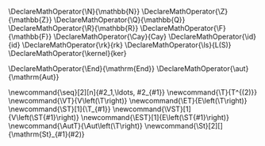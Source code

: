 \DeclareMathOperator{\N}{\mathbb{N}}
\DeclareMathOperator{\Z}{\mathbb{Z}}
\DeclareMathOperator{\Q}{\mathbb{Q}}
\DeclareMathOperator{\R}{\mathbb{R}}
\DeclareMathOperator{\F}{\mathbb{F}}
\DeclareMathOperator{\Cay}{Cay}
\DeclareMathOperator{\id}{id}
\DeclareMathOperator{\rk}{rk}
\DeclareMathOperator{\ls}{L(S)}
\DeclareMathOperator{\kernel}{ker}


\DeclareMathOperator{\End}{\mathrm{End}}
\DeclareMathOperator{\aut}{\mathrm{Aut}}

\newcommand{\seq}[2][n]{#2_1,\ldots, #2_{#1}}
\newcommand{\T}{T^{(2)}}
\newcommand{\VT}{V\left(\T\right)}
\newcommand{\ET}{E\left(\T\right)}
\newcommand{\ST}[1]{\T_{#1}}
\newcommand{\VST}[1]{V\left(\ST{#1}\right)}
\newcommand{\EST}[1]{E\left(\ST{#1}\right)}
\newcommand{\AutT}{\Aut\left(\T\right)}
\newcommand{\St}[2][]{\mathrm{St}_{#1}(#2)}